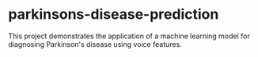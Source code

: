 # parkinsons-disease-prediction
This project demonstrates the application of a machine learning model for diagnosing Parkinson's disease using voice features.
